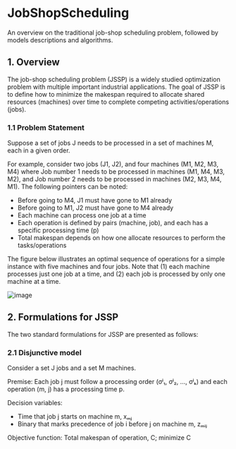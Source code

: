 # JobShopScheduling
An overview on the traditional job-shop scheduling problem, followed by models descriptions and algorithms.

## 1. Overview
The job-shop scheduling problem (JSSP) is a widely studied optimization problem with multiple important industrial applications. The goal of JSSP is to define how to minimize the makespan required to allocate shared resources (machines) over time to complete competing activities/operations (jobs).

### 1.1 Problem Statement
Suppose a set of jobs J needs to be processed in a set of machines M, each in a given order. 

For example, consider two jobs (J1, J2), and four machines (M1, M2, M3, M4) where Job number 1 needs to be processed in machines (M1, M4, M3, M2), and Job number 2 needs to be processed in machines (M2, M3, M4, M1). The following pointers can be noted:
  - Before going to M4, J1 must have gone to M1 already
  - Before going to M1, J2 must have gone to M4 already
  - Each machine can process one job at a time
  - Each operation is defined by pairs (machine, job), and each has a specific processing time (p)
  - Total makespan depends on how one allocate resources to perform the tasks/operations

The figure below illustrates an optimal sequence of operations for a simple instance with five machines and four jobs. Note that (1) each machine processes just one job at a time, and (2) each job is processed by only one machine at a time.

![image](https://user-images.githubusercontent.com/70025024/236583834-a09c0810-733e-4e90-8c19-b5be4798a7d1.png)

## 2. Formulations for JSSP
The two standard formulations for JSSP are presented as follows:

### 2.1 Disjunctive model
Consider a set J jobs and a set M machines. 

Premise:
Each job j must follow a processing order (σʲ₁, σʲ₂, …, σʲₖ) and each operation (m, j) has a processing time p. 

Decision variables: 
  - Time that job j starts on machine m, xₘⱼ
  - Binary that marks precedence of job i before j on machine m, zₘᵢⱼ

Objective function: 
Total makespan of operation, C; minimize C
